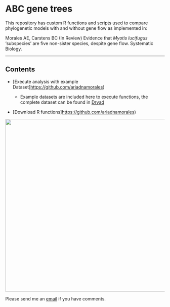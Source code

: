 **ABC gene trees**
=======

This repository has custom R functions and scripts used to compare phylogenetic models with and without gene flow as implemented in: 

Morales AE, Carstens BC (In Review) Evidence that *Myotis lucifugus* ‘subspecies’ are five non-sister species, despite gene flow. Systematic Biology.




________

## Contents

-    [Execute analysis with example Dataset]https://github.com/ariadnamorales)
      - Example datasets are included here to execute functions, the complete dataset can be found in [Dryad](https://www.google.com/search?q=dryad&rlz=1C5CHFA_enUS717US718&oq=dryad&aqs=chrome.0.69i59j69i60j0j69i60j0l2.1299j0j7&sourceid=chrome&ie=UTF-8)

-    [Download R functions]https://github.com/ariadnamorales)

<img src="https://github.com/ariadnamorales/ABC_gene_trees/blob/master/images/workflow_ABCgeneTrees.png?raw=true" width="898" height="546" />




Please send me an [email](ariadna.biologia@gmail.com) if you have comments.
